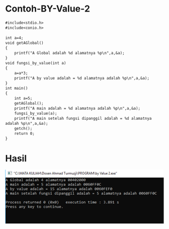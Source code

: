 # Contoh-BY-Value-2
    #include<stdio.h>
    #include<conio.h>

    int a=4;
    void getAGlobal()
    {
        printf("A Global adalah %d alamatnya %p\n",a,&a);
    }
    void fungsi_by_value(int a)
    {
        a=a*3;
        printf("A by value adalah = %d alamatnya adalah %p\n",a,&a);
    }
    int main()
    {
        int a=5;
        getAGlobal();
        printf("A main adalah = %d alamatnya adalah %p\n",a,&a);
        fungsi_by_value(a);
        printf("A main setelah fungsi dipanggil adalah = %d alamatnya adalah %p\n",a,&a);
        getch();
        return 0;
    }
   # Hasil
   ![img](https://raw.githubusercontent.com/AminPriadi/Contoh-BY-Value-2/master/5.png)
